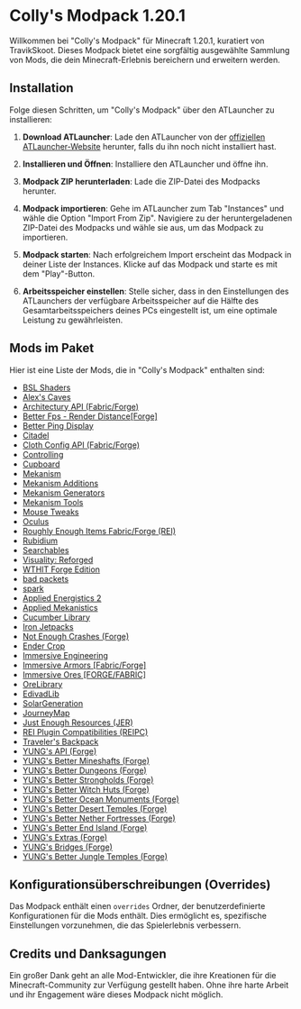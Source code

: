 # Colly's Modpack 1.20.1

Willkommen bei "Colly's Modpack" für Minecraft 1.20.1, kuratiert von TravikSkoot. Dieses Modpack bietet eine sorgfältig ausgewählte Sammlung von Mods, die dein Minecraft-Erlebnis bereichern und erweitern werden.


## Installation

Folge diesen Schritten, um "Colly's Modpack" über den ATLauncher zu installieren:

1. **Download ATLauncher**: Lade den ATLauncher von der [offiziellen ATLauncher-Website](https://atlauncher.com/downloads) herunter, falls du ihn noch nicht installiert hast.

2. **Installieren und Öffnen**: Installiere den ATLauncher und öffne ihn.

3. **Modpack ZIP herunterladen**: Lade die ZIP-Datei des Modpacks herunter.

4. **Modpack importieren**: Gehe im ATLauncher zum Tab "Instances" und wähle die Option "Import From Zip". Navigiere zu der heruntergeladenen ZIP-Datei des Modpacks und wähle sie aus, um das Modpack zu importieren.

5. **Modpack starten**: Nach erfolgreichem Import erscheint das Modpack in deiner Liste der Instances. Klicke auf das Modpack und starte es mit dem "Play"-Button.

6. **Arbeitsspeicher einstellen**: Stelle sicher, dass in den Einstellungen des ATLaunchers der verfügbare Arbeitsspeicher auf die Hälfte des Gesamtarbeitsspeichers deines PCs eingestellt ist, um eine optimale Leistung zu gewährleisten.

## Mods im Paket

Hier ist eine Liste der Mods, die in "Colly's Modpack" enthalten sind:

- [BSL Shaders](https://www.curseforge.com/minecraft/shaders/bsl-shaders)
- [Alex's Caves](https://www.curseforge.com/minecraft/mc-mods/alexs-caves)
- [Architectury API (Fabric/Forge)](https://www.curseforge.com/minecraft/mc-mods/architectury-api)
- [Better Fps - Render Distance[Forge]](https://www.curseforge.com/minecraft/mc-mods/better-fps-render-distance)
- [Better Ping Display](https://www.curseforge.com/minecraft/mc-mods/better-ping-display)
- [Citadel](https://www.curseforge.com/minecraft/mc-mods/citadel)
- [Cloth Config API (Fabric/Forge)](https://www.curseforge.com/minecraft/mc-mods/cloth-config)
- [Controlling](https://www.curseforge.com/minecraft/mc-mods/controlling)
- [Cupboard](https://www.curseforge.com/minecraft/mc-mods/cupboard)
- [Mekanism](https://www.curseforge.com/minecraft/mc-mods/mekanism)
- [Mekanism Additions](https://www.curseforge.com/minecraft/mc-mods/mekanism-additions)
- [Mekanism Generators](https://www.curseforge.com/minecraft/mc-mods/mekanism-generators)
- [Mekanism Tools](https://www.curseforge.com/minecraft/mc-mods/mekanism-tools)
- [Mouse Tweaks](https://www.curseforge.com/minecraft/mc-mods/mouse-tweaks)
- [Oculus](https://www.curseforge.com/minecraft/mc-mods/oculus)
- [Roughly Enough Items Fabric/Forge (REI)](https://www.curseforge.com/minecraft/mc-mods/roughly-enough-items)
- [Rubidium](https://www.curseforge.com/minecraft/mc-mods/rubidium)
- [Searchables](https://www.curseforge.com/minecraft/mc-mods/searchables)
- [Visuality: Reforged](https://www.curseforge.com/minecraft/mc-mods/visuality-reforged)
- [WTHIT Forge Edition](https://www.curseforge.com/minecraft/mc-mods/wthit-forge)
- [bad packets](https://www.curseforge.com/minecraft/mc-mods/badpackets)
- [spark](https://www.curseforge.com/minecraft/mc-mods/spark)
- [Applied Energistics 2](https://www.curseforge.com/minecraft/mc-mods/applied-energistics-2)
- [Applied Mekanistics](https://www.curseforge.com/minecraft/mc-mods/applied-mekanistics)
- [Cucumber Library](https://www.curseforge.com/minecraft/mc-mods/cucumber)
- [Iron Jetpacks](https://www.curseforge.com/minecraft/mc-mods/iron-jetpacks)
- [Not Enough Crashes (Forge)](https://www.curseforge.com/minecraft/mc-mods/not-enough-crashes-forge)
- [Ender Crop](https://www.curseforge.com/minecraft/mc-mods/ender-crop)
- [Immersive Engineering](https://www.curseforge.com/minecraft/mc-mods/immersive-engineering)
- [Immersive Armors [Fabric/Forge]](https://www.curseforge.com/minecraft/mc-mods/immersive-armors)
- [Immersive Ores [FORGE/FABRIC]](https://www.curseforge.com/minecraft/mc-mods/immersive-ores)
- [OreLibrary](https://www.curseforge.com/minecraft/mc-mods/orelibrary)
- [EdivadLib](https://www.curseforge.com/minecraft/mc-mods/edivadlib)
- [SolarGeneration](https://www.curseforge.com/minecraft/mc-mods/solargeneration)
- [JourneyMap](https://www.curseforge.com/minecraft/mc-mods/journeymap)
- [Just Enough Resources (JER)](https://www.curseforge.com/minecraft/mc-mods/just-enough-resources-jer)
- [REI Plugin Compatibilities (REIPC)](https://www.curseforge.com/minecraft/mc-mods/roughly-enough-items-hacks)
- [Traveler's Backpack](https://www.curseforge.com/minecraft/mc-mods/travelers-backpack)
- [YUNG's API (Forge)](https://www.curseforge.com/minecraft/mc-mods/yungs-api)
- [YUNG's Better Mineshafts (Forge)](https://www.curseforge.com/minecraft/mc-mods/yungs-better-mineshafts-forge)
- [YUNG's Better Dungeons (Forge)](https://www.curseforge.com/minecraft/mc-mods/yungs-better-dungeons)
- [YUNG's Better Strongholds (Forge)](https://www.curseforge.com/minecraft/mc-mods/yungs-better-strongholds)
- [YUNG's Better Witch Huts (Forge)](https://www.curseforge.com/minecraft/mc-mods/yungs-better-witch-huts)
- [YUNG's Better Ocean Monuments (Forge)](https://www.curseforge.com/minecraft/mc-mods/yungs-better-ocean-monuments)
- [YUNG's Better Desert Temples (Forge)](https://www.curseforge.com/minecraft/mc-mods/yungs-better-desert-temples)
- [YUNG's Better Nether Fortresses (Forge)](https://www.curseforge.com/minecraft/mc-mods/yungs-better-nether-fortresses)
- [YUNG's Better End Island (Forge)](https://www.curseforge.com/minecraft/mc-mods/yungs-better-end-island)
- [YUNG's Extras (Forge)](https://www.curseforge.com/minecraft/mc-mods/yungs-extras)
- [YUNG's Bridges (Forge)](https://www.curseforge.com/minecraft/mc-mods/yungs-bridges)
- [YUNG's Better Jungle Temples (Forge)](https://www.curseforge.com/minecraft/mc-mods/yungs-better-jungle-temples)

## Konfigurationsüberschreibungen (Overrides)

Das Modpack enthält einen `overrides` Ordner, der benutzerdefinierte Konfigurationen für die Mods enthält. Dies ermöglicht es, spezifische Einstellungen vorzunehmen, die das Spielerlebnis verbessern.

## Credits und Danksagungen

Ein großer Dank geht an alle Mod-Entwickler, die ihre Kreationen für die Minecraft-Community zur Verfügung gestellt haben. Ohne ihre harte Arbeit und ihr Engagement wäre dieses Modpack nicht möglich.